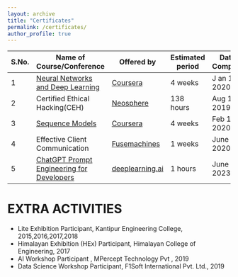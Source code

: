 ```yaml
---
layout: archive
title: "Certificates"
permalink: /certificates/
author_profile: true
---
```


|S.No.|Name of Course/Conference|Offered by|Estimated period|Date of Completion|Certificate|
|---|---|---|---|---|---|
|1|[Neural Networks and Deep Learning](https://www.coursera.org/learn/neural-networks-deep-learning)|[Coursera](https://www.coursera.org/)|4 weeks|J an 14, 2020|[View Certificate](https://www.coursera.org/account/accomplishments/certificate/CW3FA627EM2S)|
|2|Certified Ethical Hacking(CEH)|[Neosphere](https://neosphere.com.np/)|138 hours|Aug 12, 2019|[View Certificate](https://raw.githubusercontent.com/MadanBaduwal/MadanBaduwal.github.io/main/assets/Documents/Certification/Certificialethicalhacking.jpg)|
|3|[Sequence Models](https://www.coursera.org/learn/nlp-sequence-models)|[Coursera](https://www.coursera.org/)|4 weeks|Feb 15, 2020| [View Certificate](https://www.coursera.org/account/accomplishments/certificate/38G82ZYNDA4C)|
|4|Effective Client Communication|[Fusemachines](https://fusemachines.com/)|1 weeks|June 25, 2020| [View Certificate](https://raw.githubusercontent.com/MadanBaduwal/MadanBaduwal.github.io/main/assets/Documents/Certification/MadanBaduwal-ECCBatch5page-001.jpg)|
|5|[ChatGPT Prompt Engineering for Developers](https://www.deeplearning.ai/short-courses/chatgpt-prompt-engineering-for-developers/)|[deeplearning.ai](https://www.deeplearning.ai/)|1 hours|June 5, 2023| - |





# EXTRA ACTIVITIES
* Lite Exhibition Participant, Kantipur Engineering College, 2015,2016,2017,2018
* Himalayan Exhibition (HEx) Participant, Himalayan College of Engineering, 2017
* AI Workshop Participant , MPercept Technology Pvt , 2019
* Data Science Workshop Participant, F1Soft International Pvt. Ltd., 2019
